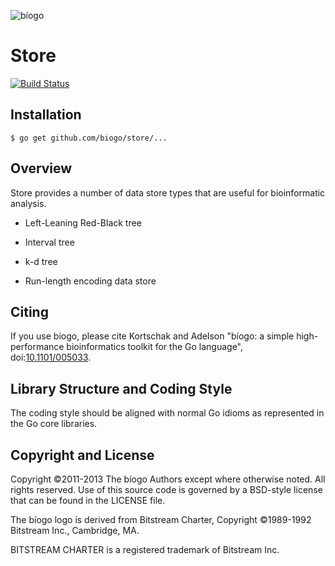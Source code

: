 ![bíogo](https://raw.githubusercontent.com/biogo/biogo/master/biogo.png)

# Store

[![Build Status](https://travis-ci.org/biogo/store.svg?branch=master)](https://travis-ci.org/biogo/store)

## Installation

```
$ go get github.com/biogo/store/...
```

## Overview

Store provides a number of data store types that are useful for bioinformatic analysis.

* Left-Leaning Red-Black tree

* Interval tree

* k-d tree

* Run-length encoding data store

## Citing

If you use bíogo, please cite Kortschak and Adelson "bíogo: a simple high-performance bioinformatics toolkit for the Go language", doi:[10.1101/005033](http://biorxiv.org/content/early/2014/05/12/005033).

## Library Structure and Coding Style

The coding style should be aligned with normal Go idioms as represented in the
Go core libraries.

## Copyright and License

Copyright ©2011-2013 The bíogo Authors except where otherwise noted. All rights
reserved. Use of this source code is governed by a BSD-style license that can be
found in the LICENSE file.

The bíogo logo is derived from Bitstream Charter, Copyright ©1989-1992
Bitstream Inc., Cambridge, MA.

BITSTREAM CHARTER is a registered trademark of Bitstream Inc.
